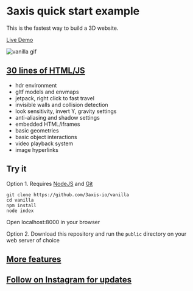# 3axis quick start example

This is the fastest way to build a 3D website.

[Live Demo](https://3axis.io/vanilla.html)

![vanilla gif](https://user-images.githubusercontent.com/41310107/225700844-f7115e34-1df7-4876-9cbb-a32c89fd5558.gif)

## [30 lines of HTML/JS](https://github.com/3axis-io/vanilla/blob/master/public/index.html)

- hdr environment
- gltf models and envmaps
- jetpack, right click to fast travel
- invisible walls and collision detection
- look sensitivity, invert Y, gravity settings
- anti-aliasing and shadow settings
- embedded HTML/iframes
- basic geometries
- basic object interactions
- video playback system
- image hyperlinks

## Try it

Option 1. Requires [NodeJS](https://nodejs.org/en/) and [Git](https://git-scm.com/)

```
git clone https://github.com/3axis-io/vanilla
cd vanilla
npm install
node index
```
Open localhost:8000 in your browser

Option 2. Download this repository and run the `public` directory on your web server of choice
## [More features](https://github.com/3axis-io/vanilla/blob/master/docs/index.md)

## [Follow on Instagram for updates](https://www.instagram.com/3axis.io/)<br><br><br>
